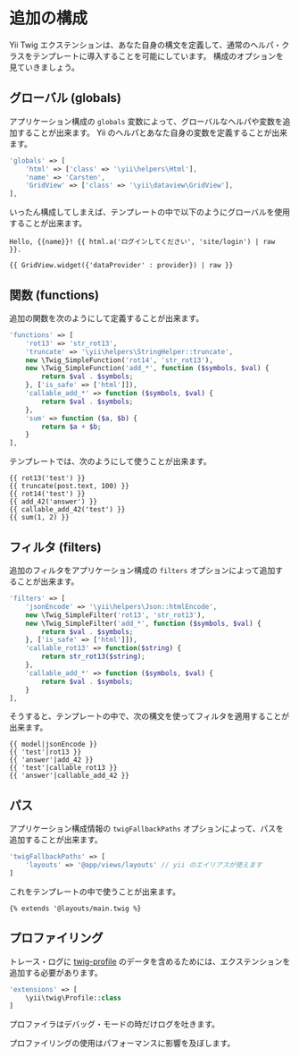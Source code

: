 追加の構成
==========

Yii Twig エクステンションは、あなた自身の構文を定義して、通常のヘルパ・クラスをテンプレートに導入することを可能にしています。
構成のオプションを見ていきましょう。

## グローバル (globals)

アプリケーション構成の `globals` 変数によって、グローバルなヘルパや変数を追加することが出来ます。
Yii のヘルパとあなた自身の変数を定義することが出来ます。

```php
'globals' => [
    'html' => ['class' => '\yii\helpers\Html'],
    'name' => 'Carsten',
    'GridView' => ['class' => '\yii\dataview\GridView'],
],
```

いったん構成してしまえば、テンプレートの中で以下のようにグローバルを使用することが出来ます。

```twig
Hello, {{name}}! {{ html.a('ログインしてください', 'site/login') | raw }}.

{{ GridView.widget({'dataProvider' : provider}) | raw }}
```

## 関数 (functions)

追加の関数を次のようにして定義することが出来ます。

```php
'functions' => [
    'rot13' => 'str_rot13',
    'truncate' => '\yii\helpers\StringHelper::truncate',
    new \Twig_SimpleFunction('rot14', 'str_rot13'),
    new \Twig_SimpleFunction('add_*', function ($symbols, $val) {
        return $val . $symbols;
    }, ['is_safe' => ['html']]),
    'callable_add_*' => function ($symbols, $val) {
        return $val . $symbols;
    },
    'sum' => function ($a, $b) {
        return $a + $b;
    }
],
```

テンプレートでは、次のようにして使うことが出来ます。

```twig
{{ rot13('test') }}
{{ truncate(post.text, 100) }}
{{ rot14('test') }}
{{ add_42('answer') }}
{{ callable_add_42('test') }}
{{ sum(1, 2) }}
```

## フィルタ (filters)

追加のフィルタをアプリケーション構成の `filters` オプションによって追加することが出来ます。

```php
'filters' => [
    'jsonEncode' => '\yii\helpers\Json::htmlEncode',
    new \Twig_SimpleFilter('rot13', 'str_rot13'),
    new \Twig_SimpleFilter('add_*', function ($symbols, $val) {
        return $val . $symbols;
    }, ['is_safe' => ['html']]),
    'callable_rot13' => function($string) {
        return str_rot13($string);
    },
    'callable_add_*' => function ($symbols, $val) {
        return $val . $symbols;
    }
],
```

そうすると、テンプレートの中で、次の構文を使ってフィルタを適用することが出来ます。

```twig
{{ model|jsonEncode }}
{{ 'test'|rot13 }}
{{ 'answer'|add_42 }}
{{ 'test'|callable_rot13 }}
{{ 'answer'|callable_add_42 }}
```

## パス

アプリケーション構成情報の `twigFallbackPaths` オプションによって、パスを追加することが出来ます。

```php
'twigFallbackPaths' => [
    'layouts' => '@app/views/layouts' // yii のエイリアスが使えます
]
```

これをテンプレートの中で使うことが出来ます。

```twig
{% extends '@layouts/main.twig %}
```

## プロファイリング

トレース・ログに [twig-profile](https://twig.symfony.com/doc/2.x/api.html#profiler-extension) のデータを含めるためには、エクステンションを追加する必要があります。

```php
'extensions' => [
    \yii\twig\Profile::class
]
```

プロファイラはデバッグ・モードの時だけログを吐きます。

プロファイリングの使用はパフォーマンスに影響を及ぼします。
